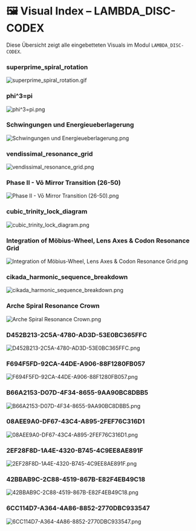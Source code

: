 # 🖼 Visual Index – LAMBDA_DISC-CODEX

Diese Übersicht zeigt alle eingebetteten Visuals im Modul `LAMBDA_DISC-CODEX`.

### superprime_spiral_rotation

![superprime_spiral_rotation.gif](../visuals/superprime_spiral_rotation.gif)

### phi^3=pi

![phi^3=pi.png](../visuals/phi^3=pi.png)

### Schwingungen und Energieueberlagerung

![Schwingungen und Energieueberlagerung.png](../visuals/Schwingungen%20und%20Energieueberlagerung.png)

### vendissimal_resonance_grid

![vendissimal_resonance_grid.png](../visuals/vendissimal_resonance_grid.png)

### Phase II - Vō Mirror Transition (26-50)

![Phase II - Vō Mirror Transition (26-50).png](../visuals/Phase%20II%20-%20Vō%20Mirror%20Transition%20(26-50).png)

### cubic_trinity_lock_diagram

![cubic_trinity_lock_diagram.png](../visuals/cubic_trinity_lock_diagram.png)

### Integration of Möbius-Wheel, Lens Axes & Codon Resonance Grid

![Integration of Möbius-Wheel, Lens Axes & Codon Resonance Grid.png](../visuals/Integration%20of%20Möbius-Wheel,%20Lens%20Axes%20&%20Codon%20Resonance%20Grid.png)

### cikada_harmonic_sequence_breakdown

![cikada_harmonic_sequence_breakdown.png](../visuals/cikada_harmonic_sequence_breakdown.png)

### Arche Spiral Resonance Crown

![Arche Spiral Resonance Crown.png](../visuals/Arche%20Spiral%20Resonance%20Crown.png)

### D452B213-2C5A-4780-AD3D-53E0BC365FFC

![D452B213-2C5A-4780-AD3D-53E0BC365FFC.png](../visuals/D452B213-2C5A-4780-AD3D-53E0BC365FFC.png)

### F694F5FD-92CA-44DE-A906-88F1280FB057

![F694F5FD-92CA-44DE-A906-88F1280FB057.png](../visuals/F694F5FD-92CA-44DE-A906-88F1280FB057.png)

### B66A2153-D07D-4F34-8655-9AA90BC8DBB5

![B66A2153-D07D-4F34-8655-9AA90BC8DBB5.png](../visuals/B66A2153-D07D-4F34-8655-9AA90BC8DBB5.png)

### 08AEE9A0-DF67-43C4-A895-2FEF76C316D1

![08AEE9A0-DF67-43C4-A895-2FEF76C316D1.png](../visuals/08AEE9A0-DF67-43C4-A895-2FEF76C316D1.png)

### 2EF28F8D-1A4E-4320-B745-4C9EE8AE891F

![2EF28F8D-1A4E-4320-B745-4C9EE8AE891F.png](../visuals/2EF28F8D-1A4E-4320-B745-4C9EE8AE891F.png)

### 42BBAB9C-2C88-4519-867B-E82F4EB49C18

![42BBAB9C-2C88-4519-867B-E82F4EB49C18.png](../visuals/42BBAB9C-2C88-4519-867B-E82F4EB49C18.png)

### 6CC114D7-A364-4A86-8852-2770DBC933547

![6CC114D7-A364-4A86-8852-2770DBC933547.png](../visuals/6CC114D7-A364-4A86-8852-2770DBC933547.png)
